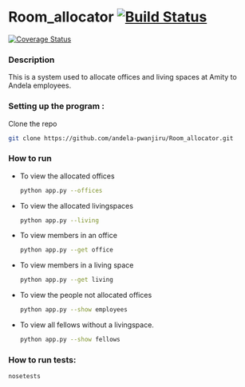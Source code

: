 # Room_allocator [![Build Status](https://travis-ci.org/andela-pwanjiru/Room_allocator.svg?branch=feature-review)](https://travis-ci.org/andela-pwanjiru/Room_allocator) 
[![Coverage Status](https://coveralls.io/repos/github/andela-pwanjiru/Room_allocator/badge.svg?branch=feature-review)](https://coveralls.io/github/andela-pwanjiru/Room_allocator?branch=feature-review)


### Description

This is a system used to allocate offices and living spaces at Amity to Andela employees.

### Setting up the program :


Clone the repo

  ```bash
  git clone https://github.com/andela-pwanjiru/Room_allocator.git
  ```

### How to run

* To view the allocated offices
  ```bash
  python app.py --offices 
  ```

* To view the allocated livingspaces
  ```bash
  python app.py --living
  ```

* To view members in an office
  ```bash
  python app.py --get office
  ```

* To view members in a living space
  ```bash
  python app.py --get living
  ```

* To view the people not allocated offices
  ```bash
  python app.py --show employees

* To view all fellows without a livingspace.
  ```bash
  python app.py --show fellows
  ```

### How to run tests:
```bash
nosetests
```
